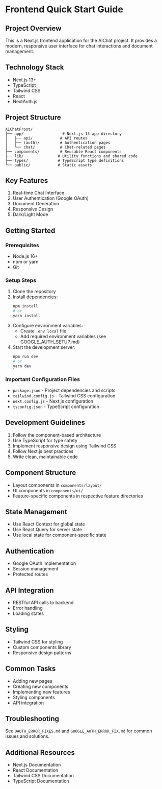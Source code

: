 # Frontend Quick Start Guide

## Project Overview
This is a Next.js frontend application for the AIChat project. It provides a modern, responsive user interface for chat interactions and document management.

## Technology Stack
- Next.js 13+
- TypeScript
- Tailwind CSS
- React
- NextAuth.js

## Project Structure
```
AIChatFront/
├── app/                 # Next.js 13 app directory
│   ├── api/            # API routes
│   ├── (auth)/         # Authentication pages
│   └── chat/           # Chat-related pages
├── components/         # Reusable React components
├── lib/               # Utility functions and shared code
├── types/             # TypeScript type definitions
└── public/            # Static assets
```

## Key Features
1. Real-time Chat Interface
2. User Authentication (Google OAuth)
3. Document Generation
4. Responsive Design
5. Dark/Light Mode

## Getting Started

### Prerequisites
- Node.js 16+ 
- npm or yarn
- Git

### Setup Steps
1. Clone the repository
2. Install dependencies:
   ```bash
   npm install
   # or
   yarn install
   ```
3. Configure environment variables:
   - Create `.env.local` file
   - Add required environment variables (see GOOGLE_AUTH_SETUP.md)
4. Start the development server:
   ```bash
   npm run dev
   # or
   yarn dev
   ```

### Important Configuration Files
- `package.json` - Project dependencies and scripts
- `tailwind.config.js` - Tailwind CSS configuration
- `next.config.js` - Next.js configuration
- `tsconfig.json` - TypeScript configuration

## Development Guidelines
1. Follow the component-based architecture
2. Use TypeScript for type safety
3. Implement responsive design using Tailwind CSS
4. Follow Next.js best practices
5. Write clean, maintainable code

## Component Structure
- Layout components in `components/layout/`
- UI components in `components/ui/`
- Feature-specific components in respective feature directories

## State Management
- Use React Context for global state
- Use React Query for server state
- Use local state for component-specific state

## Authentication
- Google OAuth implementation
- Session management
- Protected routes

## API Integration
- RESTful API calls to backend
- Error handling
- Loading states

## Styling
- Tailwind CSS for styling
- Custom components library
- Responsive design patterns

## Common Tasks
- Adding new pages
- Creating new components
- Implementing new features
- Styling components
- API integration

## Troubleshooting
See `OAUTH_ERROR_FIXES.md` and `GOOGLE_AUTH_ERROR_FIX.md` for common issues and solutions.

## Additional Resources
- Next.js Documentation
- React Documentation
- Tailwind CSS Documentation
- TypeScript Documentation 